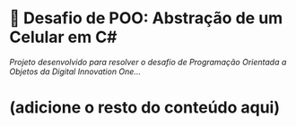 # 📱 Desafio de POO: Abstração de um Celular em C#

*Projeto desenvolvido para resolver o desafio de Programação Orientada a Objetos da Digital Innovation One...*
# (adicione o resto do conteúdo aqui)
